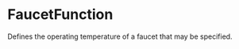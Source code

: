 FaucetFunction
==============

Defines the operating temperature of a faucet that may be specified.
